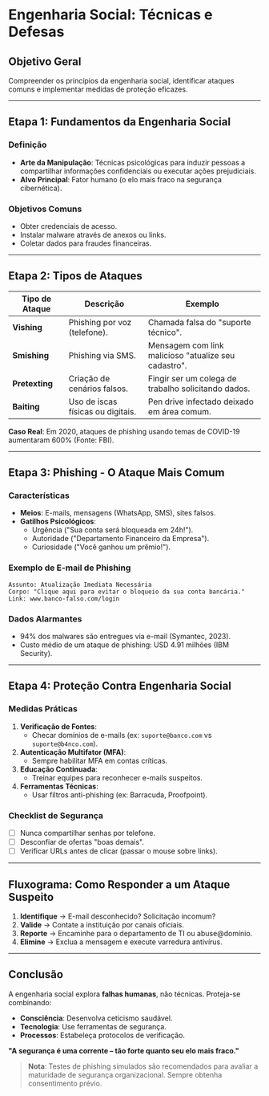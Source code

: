 # Engenharia Social: Técnicas e Defesas

## Objetivo Geral

Compreender os princípios da engenharia social, identificar ataques comuns e implementar medidas de proteção eficazes.

---

## Etapa 1: Fundamentos da Engenharia Social

### Definição

- **Arte da Manipulação**: Técnicas psicológicas para induzir pessoas a compartilhar informações confidenciais ou executar ações prejudiciais.
- **Alvo Principal**: Fator humano (o elo mais fraco na segurança cibernética).

### Objetivos Comuns

- Obter credenciais de acesso.
- Instalar malware através de anexos ou links.
- Coletar dados para fraudes financeiras.

---

## Etapa 2: Tipos de Ataques

| Tipo de Ataque | Descrição                         | Exemplo                                              |
| -------------- | --------------------------------- | ---------------------------------------------------- |
| **Vishing**    | Phishing por voz (telefone).      | Chamada falsa do "suporte técnico".                  |
| **Smishing**   | Phishing via SMS.                 | Mensagem com link malicioso "atualize seu cadastro". |
| **Pretexting** | Criação de cenários falsos.       | Fingir ser um colega de trabalho solicitando dados.  |
| **Baiting**    | Uso de iscas físicas ou digitais. | Pen drive infectado deixado em área comum.           |

**Caso Real**: Em 2020, ataques de phishing usando temas de COVID-19 aumentaram 600% (Fonte: FBI).

---

## Etapa 3: Phishing - O Ataque Mais Comum

### Características

- **Meios**: E-mails, mensagens (WhatsApp, SMS), sites falsos.
- **Gatilhos Psicológicos**:
  - Urgência ("Sua conta será bloqueada em 24h!").
  - Autoridade ("Departamento Financeiro da Empresa").
  - Curiosidade ("Você ganhou um prêmio!").

### Exemplo de E-mail de Phishing

```
Assunto: Atualização Imediata Necessária
Corpo: "Clique aqui para evitar o bloqueio da sua conta bancária."
Link: www.banco-falso.com/login
```

### Dados Alarmantes

- 94% dos malwares são entregues via e-mail (Symantec, 2023).
- Custo médio de um ataque de phishing: USD 4.91 milhões (IBM Security).

---

## Etapa 4: Proteção Contra Engenharia Social

### Medidas Práticas

1. **Verificação de Fontes**:
   - Checar domínios de e-mails (ex: `suporte@banco.com` vs `suporte@b4nco.com`).
2. **Autenticação Multifator (MFA)**:
   - Sempre habilitar MFA em contas críticas.
3. **Educação Continuada**:
   - Treinar equipes para reconhecer e-mails suspeitos.
4. **Ferramentas Técnicas**:
   - Usar filtros anti-phishing (ex: Barracuda, Proofpoint).

### Checklist de Segurança

- [ ] Nunca compartilhar senhas por telefone.
- [ ] Desconfiar de ofertas "boas demais".
- [ ] Verificar URLs antes de clicar (passar o mouse sobre links).

---

## Fluxograma: Como Responder a um Ataque Suspeito

1. **Identifique** → E-mail desconhecido? Solicitação incomum?
2. **Valide** → Contate a instituição por canais oficiais.
3. **Reporte** → Encaminhe para o departamento de TI ou abuse@domínio.
4. **Elimine** → Exclua a mensagem e execute varredura antivírus.

---

## Conclusão

A engenharia social explora **falhas humanas**, não técnicas. Proteja-se combinando:

- **Consciência**: Desenvolva ceticismo saudável.
- **Tecnologia**: Use ferramentas de segurança.
- **Processos**: Estabeleça protocolos de verificação.

**"A segurança é uma corrente – tão forte quanto seu elo mais fraco."**

> **Nota**: Testes de phishing simulados são recomendados para avaliar a maturidade de segurança organizacional. Sempre obtenha consentimento prévio.
